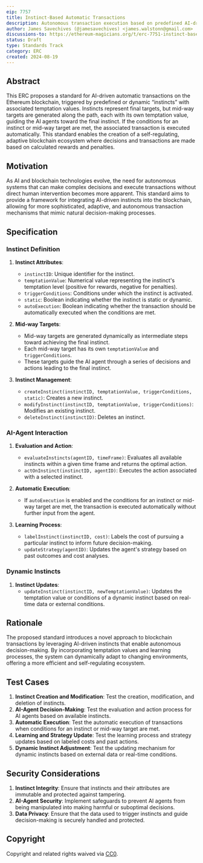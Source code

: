 ```yaml
---
eip: 7757
title: Instinct-Based Automatic Transactions
description: Autonomous transaction execution based on predefined AI-driven instincts with temptation values.
author: James Savechives (@jamesavechives) <james.walstonn@gmail.com>
discussions-to: https://ethereum-magicians.org/t/erc-7751-instinct-based-automatic-transactions/20886
status: Draft
type: Standards Track
category: ERC
created: 2024-08-19
---
```


## Abstract

This ERC proposes a standard for AI-driven automatic transactions on the Ethereum blockchain, triggered by predefined or dynamic “instincts” with associated temptation values. Instincts represent final targets, but mid-way targets are generated along the path, each with its own temptation value, guiding the AI agents toward the final instinct. If the conditions for an instinct or mid-way target are met, the associated transaction is executed automatically. This standard enables the creation of a self-regulating, adaptive blockchain ecosystem where decisions and transactions are made based on calculated rewards and penalties.

## Motivation

As AI and blockchain technologies evolve, the need for autonomous systems that can make complex decisions and execute transactions without direct human intervention becomes more apparent. This standard aims to provide a framework for integrating AI-driven instincts into the blockchain, allowing for more sophisticated, adaptive, and autonomous transaction mechanisms that mimic natural decision-making processes.

## Specification

### Instinct Definition

1. **Instinct Attributes**:
   - `instinctID`: Unique identifier for the instinct.
   - `temptationValue`: Numerical value representing the instinct's temptation level (positive for rewards, negative for penalties).
   - `triggerConditions`: Conditions under which the instinct is activated.
   - `static`: Boolean indicating whether the instinct is static or dynamic.
   - `autoExecution`: Boolean indicating whether the transaction should be automatically executed when the conditions are met.

2. **Mid-way Targets**:
   - Mid-way targets are generated dynamically as intermediate steps toward achieving the final instinct.
   - Each mid-way target has its own `temptationValue` and `triggerConditions`.
   - These targets guide the AI agent through a series of decisions and actions leading to the final instinct.

3. **Instinct Management**:
   - `createInstinct(instinctID, temptationValue, triggerConditions, static)`: Creates a new instinct.
   - `modifyInstinct(instinctID, temptationValue, triggerConditions)`: Modifies an existing instinct.
   - `deleteInstinct(instinctID)`: Deletes an instinct.

### AI-Agent Interaction

1. **Evaluation and Action**:
   - `evaluateInstincts(agentID, timeFrame)`: Evaluates all available instincts within a given time frame and returns the optimal action.
   - `actOnInstinct(instinctID, agentID)`: Executes the action associated with a selected instinct.

2. **Automatic Execution**:
   - If `autoExecution` is enabled and the conditions for an instinct or mid-way target are met, the transaction is executed automatically without further input from the agent.

3. **Learning Process**:
   - `labelInstinct(instinctID, cost)`: Labels the cost of pursuing a particular instinct to inform future decision-making.
   - `updateStrategy(agentID)`: Updates the agent's strategy based on past outcomes and cost analyses.

### Dynamic Instincts

1. **Instinct Updates**:
   - `updateInstinct(instinctID, newTemptationValue)`: Updates the temptation value or conditions of a dynamic instinct based on real-time data or external conditions.

## Rationale

The proposed standard introduces a novel approach to blockchain transactions by leveraging AI-driven instincts that enable autonomous decision-making. By incorporating temptation values and learning processes, the system can dynamically adapt to changing environments, offering a more efficient and self-regulating ecosystem.

## Test Cases

1. **Instinct Creation and Modification**: Test the creation, modification, and deletion of instincts.
2. **AI-Agent Decision-Making**: Test the evaluation and action process for AI agents based on available instincts.
3. **Automatic Execution**: Test the automatic execution of transactions when conditions for an instinct or mid-way target are met.
4. **Learning and Strategy Update**: Test the learning process and strategy updates based on labeled costs and past actions.
5. **Dynamic Instinct Adjustment**: Test the updating mechanism for dynamic instincts based on external data or real-time conditions.

## Security Considerations

1. **Instinct Integrity**: Ensure that instincts and their attributes are immutable and protected against tampering.
2. **AI-Agent Security**: Implement safeguards to prevent AI agents from being manipulated into making harmful or suboptimal decisions.
3. **Data Privacy**: Ensure that the data used to trigger instincts and guide decision-making is securely handled and protected.

## Copyright

Copyright and related rights waived via [CC0](../LICENSE.md).

